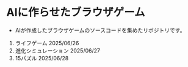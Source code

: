 # AIに作らせたブラウザゲーム
- AIが作成したブラウザゲームのソースコードを集めたリポジトリです。

1. ライフゲーム 2025/06/26
2. 進化シミュレーション 2025/06/27
3. 15パズル 2025/06/28